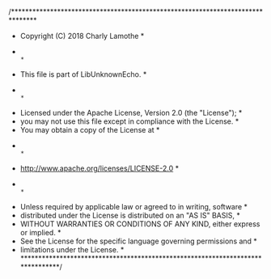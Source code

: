 /*******************************************************************************
 * Copyright (C) 2018 Charly Lamothe                                           *
 *                                                                             *
 * This file is part of LibUnknownEcho.                                        *
 *                                                                             *
 *   Licensed under the Apache License, Version 2.0 (the "License");           *
 *   you may not use this file except in compliance with the License.          *
 *   You may obtain a copy of the License at                                   *
 *                                                                             *
 *   http://www.apache.org/licenses/LICENSE-2.0                                *
 *                                                                             *
 *   Unless required by applicable law or agreed to in writing, software       *
 *   distributed under the License is distributed on an "AS IS" BASIS,         *
 *   WITHOUT WARRANTIES OR CONDITIONS OF ANY KIND, either express or implied.  *
 *   See the License for the specific language governing permissions and       *
 *   limitations under the License.                                            *
 *******************************************************************************/

